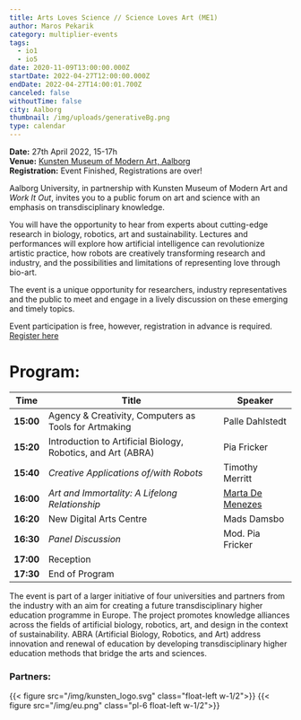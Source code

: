 ```yaml
---
title: Arts Loves Science // Science Loves Art (ME1)
author: Maros Pekarik
category: multiplier-events
tags:
  - io1
  - io5
date: 2020-11-09T13:00:00.000Z
startDate: 2022-04-27T12:00:00.000Z
endDate: 2022-04-27T14:00:01.700Z
canceled: false
withoutTime: false
city: Aalborg
thumbnail: /img/uploads/generativeBg.png
type: calendar
---
```

**Date:** 27th April 2022, 15-17h\
**Venue:** [Kunsten Museum of Modern Art, Aalborg](https://goo.gl/maps/EHXqv3s21xHkwbrPA)\
**Registration:** [](https://forms.office.com/pages/responsepage.aspx?id=Sbrb9QbOb0msPgzxQ2HZNF1Hmm6Q8PtCq2zTe3EUoq9UNVk5V0ZZOTBWTThDQktCQVJKMlNFTTNaQi4u)Event Finished, Registrations are over!

Aalborg University, in partnership with Kunsten Museum of Modern Art and *Work It Out*, invites you to a public forum on art and science with an emphasis on transdisciplinary knowledge.

You will have the opportunity to hear from experts about cutting-edge research in biology, robotics, art and sustainability. Lectures and performances will explore how artificial intelligence can revolutionize artistic practice, how robots are creatively transforming research and industry, and the possibilities and limitations of representing love through bio-art.

The event is a unique opportunity for researchers, industry representatives and the public to meet and engage in a lively discussion on these emerging and timely topics.

Event participation is free, however, registration in advance is required. [Register here](https://forms.office.com/pages/responsepage.aspx?id=Sbrb9QbOb0msPgzxQ2HZNGGQF6EnzCpLmHl4vVt0SDJUN0RMS1VJUlAzRThMWVFEUFFaQlpNU1Q1TC4u&web=1&wdLOR=c1AB347BA-5791-0A49-8E80-C11F040AF3A6)

# Program:

| Time      | Title                                                        | Speaker                                         |
| --------- | ------------------------------------------------------------ | ----------------------------------------------- |
| **15:00** | Agency & Creativity, Computers as Tools for Artmaking        | Palle Dahlstedt                                 |
| **15:20** | Introduction to Artificial Biology, Robotics, and Art (ABRA) | Pia Fricker                                     |
| **15:40** | *Creative Applications of/with Robots*                       | Timothy Merritt                                 |
| **16:00** | *Art and Immortality: A Lifelong Relationship*               | [Marta De Menezes](https://martademenezes.com/) |
| **16:20** | New Digital Arts Centre                                      | Mads Damsbo                                     |
| **16:30** | *Panel Discussion*                                           | Mod. Pia Fricker                                |
| **17:00** | Reception                                                    |                                                 |
| **17:30** | End of Program                                               |                                                 |

The event is part of a larger initiative of four universities and partners from the industry with an aim for creating a future transdisciplinary higher education programme in Europe. The project promotes knowledge alliances across the fields of artificial biology, robotics, art, and design in the context of sustainability. ABRA (Artificial Biology, Robotics, and Art) address innovation and renewal of education by developing transdisciplinary higher education methods that bridge the arts and sciences.

### Partners:

{{< figure src="/img/kunsten_logo.svg" class="float-left w-1/2">}}
{{< figure src="/img/eu.png" class="pl-6 float-left w-1/2">}}
